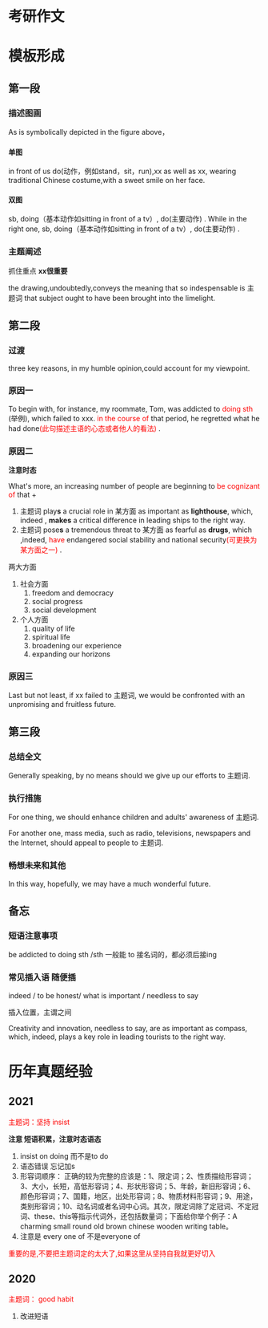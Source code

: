 # 考研作文

# 模板形成

## 第一段

### 描述图画

As is symbolically depicted in the figure above，

#### 单图

in front of us do(动作，例如stand，sit，run),xx as well as xx, wearing traditional Chinese costume,with a sweet smile on her face.

#### 双图

sb, doing（基本动作如sitting in front of a tv）, do(主要动作) . While in the right one, sb, doing（基本动作如sitting in front of a tv）, do(主要动作) .

### 主题阐述

抓住重点 **xx很重要**

the drawing,undoubtedly,conveys the meaning that so indespensable is 主题词 that subject ought to have been brought into the limelight.

## 第二段

### 过渡

three key reasons, in my humble opinion,could account for my viewpoint.

### 原因一

To begin with, for instance, my roommate, Tom, was addicted to <font color='red'>doing sth </font>(举例), which failed to xxx. <font color='red'> in the course of </font> that period, he regretted what he had done<font color='red'>(此句描述主语的心态或者他人的看法) </font>.

### 原因二

 **注意时态**

What's more, an increasing number of people are beginning to  <font color='red'> be cognizant of  </font> that +

1. 主题词 play**s** a crucial role in 某方面 as important as **lighthouse**, which, indeed , **makes** a critical difference  in leading ships to the right way.
2. 主题词 pose**s** a tremendous threat to 某方面 as fearful as **drugs**, which ,indeed, <font color='red'>have</font> endangered  social stability and national security<font color='red'>(可更换为某方面之一) </font>.

两大方面

1. 社会方面
   1. freedom and democracy
   2. social progress
   3. social development
2. 个人方面
   1. quality of life
   2. spiritual life
   3. broadening our experience
   4. expanding our horizons

### 原因三

 Last but not least, if xx failed to 主题词, we would be confronted with an unpromising and fruitless future. 

## 第三段

### 总结全文

 Generally speaking, by no means should we give up our efforts to 主题词. 

### 执行措施

 For one thing, we should enhance children and adults' awareness of 主题词.

 For another one, mass media, such as radio, televisions, newspapers and the Internet, should appeal to people to 主题词. 

### 畅想未来和其他

 In this way, hopefully, we may have a much wonderful future. 





## 备忘 

### 短语注意事项

be addicted to doing sth /sth  一般能 to 接名词的，都必须后接ing

### 常见插入语 随便插

indeed / to be honest/ what is important / needless to say

插入位置，主谓之间

Creativity and innovation, needless to say, are as important as compass, which, indeed, plays a key role in leading tourists to the right way. 

# 历年真题经验

## 2021

<font color='red'>主题词：坚持 insist</font>

**注意 短语积累，注意时态语态**

1. insist on doing 而不是to do
2. 语态错误 忘记加s
3. 形容词顺序：       正确的较为完整的应该是：1、限定词；2、性质描绘形容词；3、大小，长短，高低形容词；4、形状形容词；5、年龄，新旧形容词；6、颜色形容词；7、国籍，地区，出处形容词；8、物质材料形容词；9、用途，类别形容词；10、动名词或者名词中心词。其次，限定词除了定冠词、不定冠词、these、this等指示代词外，还包括数量词；下面给你举个例子：A charming small round old brown chinese wooden writing table。
4. 注意是 every one of  不是everyone of

<font color='red'>重要的是,不要把主题词定的太大了,如果这里从坚持自我就更好切入</font>

## 2020

<font color='red'>主题词： good habit </font>

1. 改进短语

 

